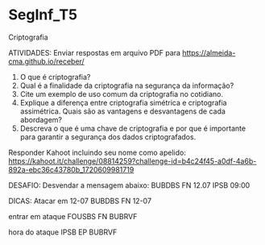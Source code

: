 # SegInf_T5
Criptografia

ATIVIDADES: Enviar respostas em arquivo PDF para https://almeida-cma.github.io/receber/
1. O que é criptografia?
2. Qual é a finalidade da criptografia na segurança da informação?
3. Cite um exemplo de uso comum da criptografia no cotidiano.
4. Explique a diferença entre criptografia simétrica e criptografia assimétrica. Quais são as vantagens e desvantagens de cada abordagem?
5. Descreva o que é uma chave de criptografia e por que é importante para garantir a segurança dos dados criptografados.

Responder Kahoot incluindo seu nome como apelido:
https://kahoot.it/challenge/08814259?challenge-id=b4c24f45-a0df-4a6b-892a-ebc36c43780b_1720609981719

DESAFIO:
Desvendar a mensagem abaixo:
BUBDBS FN 12.07 IPSB 09:00

DICAS:
Atacar em 12-07
BUBDBS FN 12-07

entrar em ataque
FOUSBS FN BUBRVF

hora do ataque
IPSB EP BUBRVF
